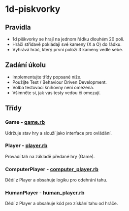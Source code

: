 # 1d-piskvorky

## Pravidla

* 1d piškvorky se hrají na jednom řádku dlouhém 20 polí.
* Hráči střídavě pokládají své kameny (X a O) do řádku.
* Vyhrává hráč, který první položí 3 kameny vedle sebe.

## Zadání úkolu

* Implementujte třídy popsané níže.
* Použijte Test / Behaviour Driven Development.
* Volba testovací knihovny není omezena.
* Všimněte si, jak vás testy vedou či omezují.

## Třídy

### Game - [game.rb](game.rb)

Udržuje stav hry a slouží jako interface pro ovládání.

### Player - [player.rb](player.rb)

Provadí tah na základě předané hry (Game).

### ComputerPlayer - [computer_player.rb](computer_player.rb)

Dědí z Player a obsahuje logiku pro odehrání tahu.

### HumanPlayer - [human_player.rb](human_player.rb)

Dědí z Player a obsahuje kód pro získání tahu od hráče.
